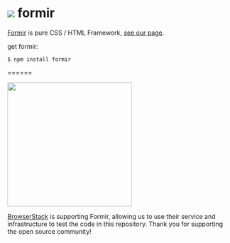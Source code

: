 <img src="http://formir.foreground.pl/img/logo/formir-64.png"> formir
======

[Formir](http://formir.foreground.pl) is pure CSS / HTML Framework, [see our page](http://formir.foreground.pl).

get formir:
```console
$ npm install formir
```

======

<img src="http://www.browserstack.com/images/layout/browserstack-logo-600x315.png" width="280"/>

[BrowserStack](http://www.browserstack.com) is supporting Formir, allowing us to use their service and infrastructure to test the code in this repository. Thank you for supporting the open source community!
